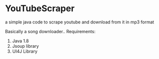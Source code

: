 # YouTubeScraper
a simple java code to scrape youtube and download from it in mp3 format

Basically a song downloader..
Requirements:
1. Java 1.8
2. Jsoup library
3. UI4J Library
